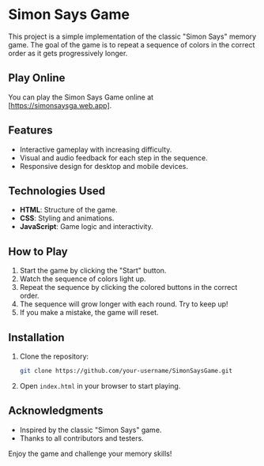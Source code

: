 # Simon Says Game

This project is a simple implementation of the classic "Simon Says" memory game. The goal of the game is to repeat a sequence of colors in the correct order as it gets progressively longer.

## Play Online

You can play the Simon Says Game online at [https://simonsaysga.web.app].


## Features

- Interactive gameplay with increasing difficulty.
- Visual and audio feedback for each step in the sequence.
- Responsive design for desktop and mobile devices.

## Technologies Used

- **HTML**: Structure of the game.
- **CSS**: Styling and animations.
- **JavaScript**: Game logic and interactivity.

## How to Play

1. Start the game by clicking the "Start" button.
2. Watch the sequence of colors light up.
3. Repeat the sequence by clicking the colored buttons in the correct order.
4. The sequence will grow longer with each round. Try to keep up!
5. If you make a mistake, the game will reset.

## Installation

1. Clone the repository:
    ```bash
    git clone https://github.com/your-username/SimonSaysGame.git
    ```
2. Open `index.html` in your browser to start playing.


## Acknowledgments

- Inspired by the classic "Simon Says" game.
- Thanks to all contributors and testers.

Enjoy the game and challenge your memory skills!
